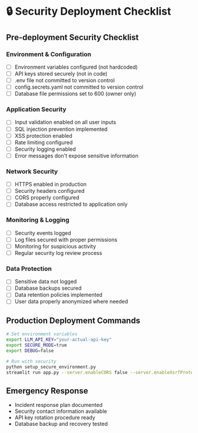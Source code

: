 
# 🔒 Security Deployment Checklist

## Pre-deployment Security Checklist

### Environment & Configuration
- [ ] Environment variables configured (not hardcoded)
- [ ] API keys stored securely (not in code)
- [ ] .env file not committed to version control
- [ ] config.secrets.yaml not committed to version control
- [ ] Database file permissions set to 600 (owner only)

### Application Security
- [ ] Input validation enabled on all user inputs
- [ ] SQL injection prevention implemented
- [ ] XSS protection enabled
- [ ] Rate limiting configured
- [ ] Security logging enabled
- [ ] Error messages don't expose sensitive information

### Network Security
- [ ] HTTPS enabled in production
- [ ] Security headers configured
- [ ] CORS properly configured
- [ ] Database access restricted to application only

### Monitoring & Logging
- [ ] Security events logged
- [ ] Log files secured with proper permissions
- [ ] Monitoring for suspicious activity
- [ ] Regular security log review process

### Data Protection
- [ ] Sensitive data not logged
- [ ] Database backups secured
- [ ] Data retention policies implemented
- [ ] User data properly anonymized where needed

## Production Deployment Commands

```bash
# Set environment variables
export LLM_API_KEY="your-actual-api-key"
export SECURE_MODE=true
export DEBUG=false

# Run with security
python setup_secure_environment.py
streamlit run app.py --server.enableCORS false --server.enableXsrfProtection true
```

## Emergency Response
- Incident response plan documented
- Security contact information available
- API key rotation procedure ready
- Database backup and recovery tested
